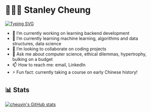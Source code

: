 # 👨🏻‍💻 Stanley Cheung 

[![Typing SVG](https://readme-typing-svg.demolab.com?font=Fira+Code&weight=600&size=32&duration=3000&pause=1000&color=F77D00&width=800&lines=Hi%2C+I'm+Stanley!;I'm+a+3rd+year+CS+Major+at+UBC;I+love+to+learn+and+explore)](https://git.io/typing-svg)

- 🔭 I’m currently working on learning backend development
- 🌱 I’m currently learning machine learning, algorithms and data structures, data science
- 👯 I’m looking to collaborate on coding projects
- 💬 Ask me about computer science, ethical dilemmas, hypertrophy, bulking on a budget
- 📫 How to reach me: email, LinkedIn
- ⚡ Fun fact: currently taking a course on early Chinese history!

## 📊 Stats
[![cheuyin's GitHub stats](https://github-readme-stats.vercel.app/api?username=cheuyin)](https://github.com/anuraghazra/github-readme-stats&theme=merko)
